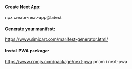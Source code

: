 #### Create Next App:

npx create-next-app@latest

#### Generate your manifest:

https://www.simicart.com/manifest-generator.html/

#### Install PWA package:

https://www.npmjs.com/package/next-pwa
pnpm i next-pwa

